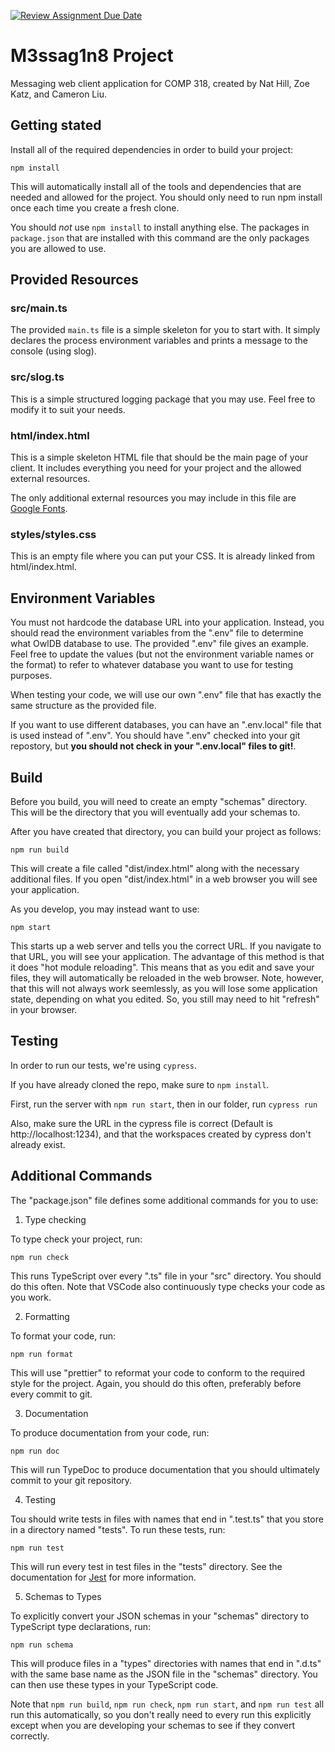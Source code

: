 [![Review Assignment Due Date](https://classroom.github.com/assets/deadline-readme-button-24ddc0f5d75046c5622901739e7c5dd533143b0c8e959d652212380cedb1ea36.svg)](https://classroom.github.com/a/UjNonpZI)
# M3ssag1n8 Project

Messaging web client application for COMP 318, created by Nat Hill, Zoe Katz, and Cameron Liu.

## Getting stated

Install all of the required dependencies in order to build your project:

```npm install```

This will automatically install all of the tools and dependencies that are
needed and allowed for the project.  You should only need to run npm install
once each time you create a fresh clone.

You should *not* use `npm install` to install anything else. The packages in
`package.json` that are installed with this command are the only packages you
are allowed to use.

## Provided Resources

### src/main.ts

The provided `main.ts` file is a simple skeleton for you to start with. It
simply declares the process environment variables and prints a message to the
console (using slog).

### src/slog.ts

This is a simple structured logging package that you may use. Feel free to
modify it to suit your needs.

### html/index.html

This is a simple skeleton HTML file that should be the main page of your client.
It includes everything you need for your project and the allowed external
resources.

The only additional external resources you may include in this file are [Google
Fonts](https://fonts.google.com).

### styles/styles.css

This is an empty file where you can put your CSS.  It is already linked
from html/index.html.

## Environment Variables

You must not hardcode the database URL into your application.  Instead, you
should read the environment variables from the ".env" file to determine what
OwlDB database to use. The provided ".env" file gives an example. Feel free
to update the values (but not the environment variable names or the format)
to refer to whatever database you want to use for testing purposes.

When testing your code, we will use our own ".env" file that has exactly the
same structure as the provided file.

If you want to use different databases, you can have an ".env.local" file that
is used instead of ".env".  You should have ".env" checked into your git
repostory, but **you should not check in your ".env.local" files to git!**.

## Build

Before you build, you will need to create an empty "schemas" directory. This
will be the directory that you will eventually add your schemas to.

After you have created that directory, you can build your project as follows:

```npm run build```

This will create a file called "dist/index.html" along with the necessary
additional files.  If you open "dist/index.html" in a web browser you will see
your application.

As you develop, you may instead want to use:

```npm start```

This starts up a web server and tells you the correct URL.  If you navigate to
that URL, you will see your application.  The advantage of this method is that
it does "hot module reloading".  This means that as you edit and save your
files, they will automatically be reloaded in the web browser.  Note, however,
that this will not always work seemlessly, as you will lose some application
state, depending on what you edited. So, you still may need to hit "refresh" in
your browser.

## Testing

In order to run our tests, we're using `cypress`.

If you have already cloned the repo, make sure to `npm install`.

First, run the server with `npm run start`, then in our folder, run `cypress run`

Also, make sure the URL in the cypress file is correct (Default is http://localhost:1234),
and that the workspaces created by cypress don't already exist.

## Additional Commands

The "package.json" file defines some additional commands for you to use:

1. Type checking

To type check your project, run:

```npm run check```

This runs TypeScript over every ".ts" file in your "src" directory.  You should
do this often.  Note that VSCode also continuously type checks your code as you
work.

2. Formatting

To format your code, run:

```npm run format```

This will use "prettier" to reformat your code to conform to the required style
for the project. Again, you should do this often, preferably before every commit
to git.

3. Documentation

To produce documentation from your code, run:

```npm run doc```

This will run TypeDoc to produce documentation that you should ultimately commit
to your git repository.

4. Testing

Tou should write tests in files with names that end in ".test.ts" that you store
in a directory named "tests". To run these tests, run:

```npm run test```

This will run every test in test files in the "tests" directory.  See
the documentation for [Jest](https://jestjs.io) for more information.

5. Schemas to Types

To explicitly convert your JSON schemas in your "schemas" directory to
TypeScript type declarations, run:

```npm run schema```

This will produce files in a "types" directories with names that end in ".d.ts"
with the same base name as the JSON file in the "schemas" directory.  You can
then use these types in your TypeScript code.

Note that ```npm run build```, ```npm run check```, ```npm run start```, and
```npm run test``` all run this automatically, so you don't really need to every
run this explicitly except when you are developing your schemas to see if they
convert correctly.
